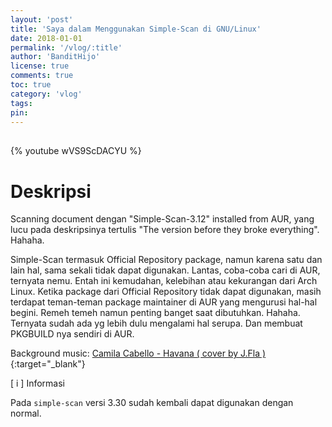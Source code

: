 ```yaml
---
layout: 'post'
title: 'Saya dalam Menggunakan Simple-Scan di GNU/Linux'
date: 2018-01-01
permalink: '/vlog/:title'
author: 'BanditHijo'
license: true
comments: true
toc: true
category: 'vlog'
tags:
pin:
---
```


<div style="margin-top:30px;"></div>

{% youtube wVS9ScDACYU %}

# Deskripsi

Scanning document dengan "Simple-Scan-3.12" installed from AUR, yang lucu pada deskripsinya tertulis "The version before they broke everything". Hahaha.

Simple-Scan termasuk Official Repository package, namun karena satu dan lain hal, sama sekali tidak dapat digunakan.
Lantas, coba-coba cari di AUR, ternyata nemu.
Entah ini kemudahan, kelebihan atau kekurangan dari Arch Linux. Ketika package dari Official Repository tidak dapat digunakan, masih terdapat teman-teman package maintainer di AUR yang mengurusi hal-hal begini. Remeh temeh namun penting banget saat dibutuhkan. Hahaha. Ternyata sudah ada yg lebih dulu mengalami hal serupa. Dan membuat PKGBUILD nya sendiri di AUR.

Background music:
[Camila Cabello - Havana ( cover by J.Fla )](https://youtu.be/i1R4R84-EPA){:target="_blank"}

<!-- INFORMATION -->
<div class="blockquote-blue">
<div class="blockquote-blue-title">[ i ] Informasi</div>
<p>Pada <code>simple-scan</code> versi 3.30 sudah kembali dapat digunakan dengan normal.</p>
</div>
